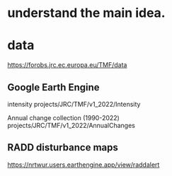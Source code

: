 # understand the main idea.


# data 
https://forobs.jrc.ec.europa.eu/TMF/data

## Google Earth Engine
intensity  projects/JRC/TMF/v1_2022/Intensity

Annual change collection (1990-2022)	projects/JRC/TMF/v1_2022/AnnualChanges

## RADD disturbance maps

https://nrtwur.users.earthengine.app/view/raddalert

